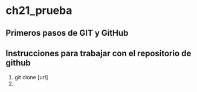 # ch21_prueba
Primeros pasos de GIT y GitHub
---

## Instrucciones para trabajar con el repositorio de github

1. git clone [url]
2. 
